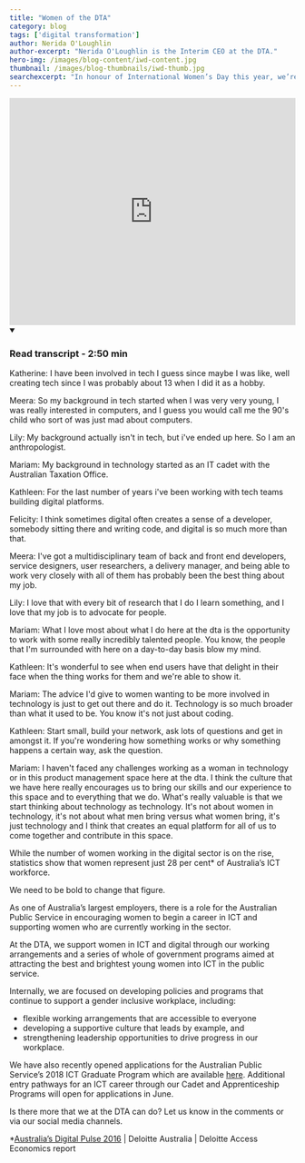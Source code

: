 ```yaml
---
title: "Women of the DTA"
category: blog
tags: ['digital transformation']
author: Nerida O'Loughlin
author-excerpt: "Nerida O'Loughlin is the Interim CEO at the DTA."
hero-img: /images/blog-content/iwd-content.jpg
thumbnail: /images/blog-thumbnails/iwd-thumb.jpg
searchexcerpt: "In honour of International Women’s Day this year, we’re taking the opportunity to showcase the talents of some of the incredible women working at the DTA. A few of our colleagues, whose roles range from from user researcher to product manager, share their experiences of working in digital with us."
---
```


<div class="youtube-embed">
  <iframe width="100%" height="400" src="https://www.youtube.com/embed/1I3_ZJ74nzk?rel=0" frameborder="0" allowfullscreen></iframe>
  <details open data-label="content-accordion-1-example" aria-expanded="false">
    <summary><h3>Read transcript - 2:50 min</h3></summary>
    <div class="accordion-panel" markdown="1">
    
Katherine: I have been involved in tech I guess since maybe I was like, well creating tech since I was probably about 13 when I did it as a hobby.

Meera: So my background in tech started when I was very very young, I was really interested in computers, and I guess you would call me the 90's child who sort of was just mad about computers.

Lily: My background actually isn't in tech, but i've ended up here. So I am an anthropologist.

Mariam: My background in technology started as an IT cadet with the Australian Taxation Office. 

Kathleen: For the last number of years i've been working with tech teams building digital platforms. 

Felicity: I think sometimes digital often creates a sense of a developer, somebody sitting there and writing code, and digital is so much more than that.

Meera: I've got a multidisciplinary team of back and front end developers, service designers, user researchers, a delivery manager, and being able to work very closely with all of them has probably been the best thing about my job.

Lily: I love that with every bit of research that I do I learn something, and I love that my job is to advocate for people.

Mariam: What I love most about what I do here at the dta is the opportunity to work with some really incredibly talented people. You know, the people that I'm surrounded with here on a day-to-day basis blow my mind. 

Kathleen: It's wonderful to see when end users have that delight in their face when the thing works for them and we're able to show it.

Mariam: The advice I'd give to women wanting to be more involved in technology is just to get out there and do it. Technology is so much broader than what it used to be. You know it's not just about coding. 

Kathleen: Start small, build your network, ask lots of questions and get in amongst it. If you're wondering how something works or why something happens a certain way, ask the question. 
	
Mariam: I haven't faced any challenges working as a woman in technology or in this product management space here at the dta. I think the culture that we have here really encourages us to bring our skills and our experience to this space and to everything that we do. What's really valuable is that we start thinking about technology as technology. It's not about women in technology, it's not about what men bring versus what women bring, it's just technology and I think that creates an equal platform for all of us to come together and contribute in this space. 

</div>
  </details>
</div>

While the number of women working in the digital sector is on the rise, statistics show that women represent just 28 per cent* of Australia’s ICT workforce. 

We need to be bold to change that figure.

As one of Australia’s largest employers, there is a role for the Australian Public Service in encouraging women to begin a career in ICT and supporting women who are currently working in the sector. 

At the DTA, we support women in ICT and digital through our working arrangements and a series of whole of government programs aimed at attracting the best and brightest young women into ICT in the public service.

Internally, we are focused on developing policies and programs that continue to support a gender inclusive workplace, including:

- flexible working arrangements that are accessible to everyone 
- developing a supportive culture that leads by example, and
- strengthening leadership opportunities to drive progress in our workplace. 

We have also recently opened applications for the Australian Public Service’s 2018 ICT Graduate Program which are available [here](https://www.dta.gov.au/who-we-are/corporate/jobs/#op-170375-2018-australian-government-ict-graduate-program). Additional entry pathways for an ICT career through our Cadet and Apprenticeship Programs will open for applications in June. 

Is there more that we at the DTA can do? Let us know in the comments or via our social media channels. 

*[Australia’s Digital Pulse 2016](https://www2.deloitte.com/au/en/pages/economics/articles/australias-digital-pulse.html) \| Deloitte Australia \| Deloitte Access Economics report
